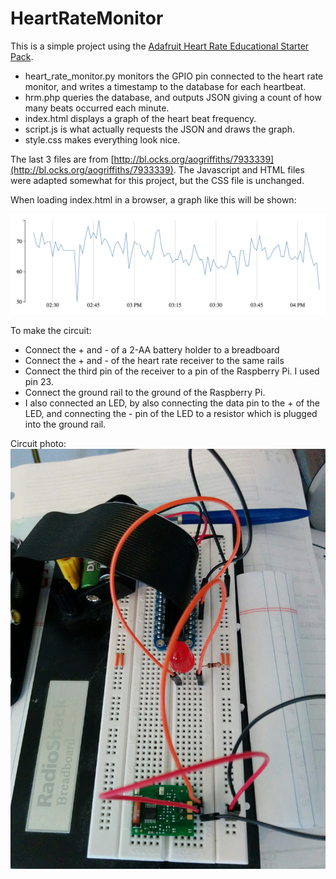 # HeartRateMonitor

This is a simple project using the [Adafruit Heart Rate Educational Starter Pack](https://www.adafruit.com/products/1077?gclid=CjwKEAiAxfu1BRDF2cfnoPyB9jESJADF-MdJwvjkg8qcuvYmtvaqYXkemFJM0ppo-Ags-5W-KCsdyxoCu77w_wcB).

* heart_rate_monitor.py monitors the GPIO pin connected to the heart rate monitor, and writes a timestamp to the database for each heartbeat.
* hrm.php queries the database, and outputs JSON giving a count of how many beats occurred each minute.
* index.html displays a graph of the heart beat frequency.
* script.js is what actually requests the JSON and draws the graph.
* style.css makes everything look nice.

The last 3 files are from [http://bl.ocks.org/aogriffiths/7933339](http://bl.ocks.org/aogriffiths/7933339). The Javascript and HTML files were adapted somewhat for this project, but the CSS file is unchanged.

When loading index.html in a browser, a graph like this will be shown:

![Screenshot of Heart Rate Graph](https://raw.githubusercontent.com/jonkeller/HeartRateMonitor/master/hrm_screenshot.png)

To make the circuit:
* Connect the + and - of a 2-AA battery holder to a breadboard
* Connect the + and - of the heart rate receiver to the same rails
* Connect the third pin of the receiver to a pin of the Raspberry Pi. I used pin 23.
* Connect the ground rail to the ground of the Raspberry Pi.
* I also connected an LED, by also connecting the data pin to the + of the LED, and connecting the - pin of the LED to a resistor which is plugged into the ground rail.

Circuit photo:
![Circuit Photo](https://raw.githubusercontent.com/jonkeller/HeartRateMonitor/master/Circuit_Photo.jpg)
